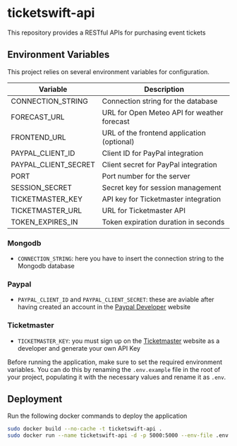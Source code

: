 # ticketswift-api

This repository provides a RESTful APIs for purchasing event tickets



## Environment Variables

This project relies on several environment variables for configuration.

| Variable            | Description                                           |
|---------------------|-------------------------------------------------------|
| CONNECTION_STRING   | Connection string for the database                    |
| FORECAST_URL        | URL for Open Meteo API for weather forecast            |
| FRONTEND_URL        | URL of the frontend application (optional)            |
| PAYPAL_CLIENT_ID    | Client ID for PayPal integration                      |
| PAYPAL_CLIENT_SECRET| Client secret for PayPal integration                  |
| PORT                | Port number for the server                            |
| SESSION_SECRET      | Secret key for session management                     |
| TICKETMASTER_KEY    | API key for Ticketmaster integration                  |
| TICKETMASTER_URL    | URL for Ticketmaster API                               |
| TOKEN_EXPIRES_IN    | Token expiration duration in seconds                  |

### Mongodb
- `CONNECTION_STRING`: here you have to insert the connection string to the Mongodb database

### Paypal
- `PAYPAL_CLIENT_ID` and `PAYPAL_CLIENT_SECRET`: these are aviable after having created an account in the [Paypal Developer](https://developer.paypal.com/docs/api/payments/v1/) website

### Ticketmaster
- `TICKETMASTER_KEY`: you must sign up on the [Ticketmaster](https://developer-acct.ticketmaster.com/user/login) website as a developer and generate your own API Key

Before running the application, make sure to set the required environment variables. You can do this by renaming the `.env.example` file in the root of your project, populating it with the necessary values and rename it as `.env`. 



## Deployment

Run the following docker commands to deploy the application

```bash
sudo docker build --no-cache -t ticketswift-api .
sudo docker run --name ticketswift-api -d -p 5000:5000 --env-file .env ticketswift-api
```
